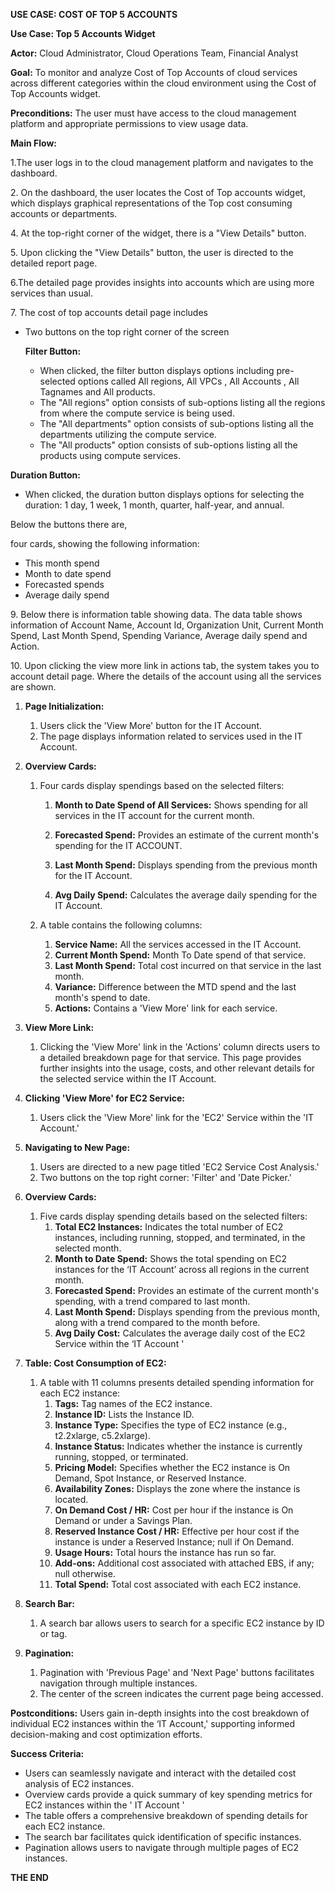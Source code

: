 **USE CASE: COST OF TOP 5 ACCOUNTS**



**Use Case: Top 5 Accounts Widget**

**Actor:** Cloud Administrator, Cloud Operations Team, Financial Analyst

**Goal:** To monitor and analyze Cost of Top Accounts of cloud services across different categories within the cloud environment using the Cost of Top Accounts widget.

**Preconditions:** The user must have access to the cloud management platform and appropriate permissions to view usage data.

**Main Flow:**

1\.The user logs in to the cloud management platform and navigates to the dashboard.

2\. On the dashboard, the user locates the Cost of Top accounts widget, which displays graphical representations of the Top cost consuming accounts or departments.

4\. At the top-right corner of the widget, there is a "View Details" button.

5\. Upon clicking the "View Details" button, the user is directed to the detailed report page.

6\.The detailed page provides insights into accounts which are using more services than usual.

7\. The cost of top accounts detail page includes

- Two buttons on the top right corner of the screen

  **Filter Button:**

  - When clicked, the filter button displays options including pre-selected options called All regions, All VPCs , All Accounts , All Tagnames and All products.
  - The "All regions" option consists of sub-options listing all the regions from where the compute service is being used.
  - The "All departments" option consists of sub-options listing all the departments utilizing the compute service.
  - The "All products" option consists of sub-options listing all the products using compute services.

**Duration Button:**

- When clicked, the duration button displays options for selecting the duration: 1 day, 1 week, 1 month, quarter, half-year, and annual.

Below the buttons there are,

four cards, showing the following information:

- This month spend
- Month to date spend
- Forecasted spends
- Average daily spend

9\. Below there is information table showing data. The data table shows information of Account Name, Account Id, Organization Unit, Current Month Spend, Last Month Spend, Spending Variance, Average daily spend and Action.

10\. Upon clicking the view more link in actions tab, the system takes you to account detail page. Where the details of the account using all the services are shown. 

1. **Page Initialization:**
   1. Users click the 'View More' button for the IT Account.
   1. The page displays information related to services used in the IT Account.

1. **Overview Cards:**

   1. Four cards display spendings based on the selected filters:
      1. **Month to Date Spend of All Services:** Shows spending for all services in the IT account for the current month.

        




      1. **Forecasted Spend:** Provides an estimate of the current month's spending for the IT ACCOUNT.
      1. **Last Month Spend:** Displays spending from the previous month for the IT Account.
      1. **Avg Daily Spend:** Calculates the average daily spending for the IT Account.



   1. A table contains the following columns:
      1. **Service Name:** All the services accessed in the IT Account.
      1. **Current Month Spend:** Month To Date spend of that service.
      1. **Last Month Spend:** Total cost incurred on that service in the last month.
      1. **Variance:** Difference between the MTD spend and the last month's spend to date.
      1. **Actions:** Contains a 'View More' link for each service.
1. **View More Link:**
   1. Clicking the 'View More' link in the 'Actions' column directs users to a detailed breakdown page for that service. This page provides further insights into the usage, costs, and other relevant details for the selected service within the IT Account.
1. **Clicking 'View More' for EC2 Service:**
   1. Users click the 'View More' link for the 'EC2' Service within the 'IT Account.'

1. **Navigating to New Page:**
   1. Users are directed to a new page titled 'EC2 Service Cost Analysis.'
   1. Two buttons on the top right corner: 'Filter' and 'Date Picker.'

1. **Overview Cards:**
   1. Five cards display spending details based on the selected filters:
      1. **Total EC2 Instances:** Indicates the total number of EC2 instances, including running, stopped, and terminated, in the selected month.
      1. **Month to Date Spend:** Shows the total spending on EC2 instances for the ‘IT Account’ across all regions in the current month.
      1. **Forecasted Spend:** Provides an estimate of the current month's spending, with a trend compared to last month.
      1. **Last Month Spend:** Displays spending from the previous month, along with a trend compared to the month before.
      1. **Avg Daily Cost:** Calculates the average daily cost of the EC2 Service within the ‘IT Account '
1. **Table: Cost Consumption of EC2:**
   1. A table with 11 columns presents detailed spending information for each EC2 instance:
      1. **Tags:** Tag names of the EC2 instance.
      1. **Instance ID:** Lists the Instance ID.
      1. **Instance Type:** Specifies the type of EC2 instance (e.g., t2.2xlarge, c5.2xlarge).
      1. **Instance Status:** Indicates whether the instance is currently running, stopped, or terminated.
      1. **Pricing Model:** Specifies whether the EC2 instance is On Demand, Spot Instance, or Reserved Instance.
      1. **Availability Zones:** Displays the zone where the instance is located.
      1. **On Demand Cost / HR:** Cost per hour if the instance is On Demand or under a Savings Plan.
      1. **Reserved Instance Cost / HR:** Effective per hour cost if the instance is under a Reserved Instance; null if On Demand.
      1. **Usage Hours:** Total hours the instance has run so far.
      1. **Add-ons:** Additional cost associated with attached EBS, if any; null otherwise.
      1. **Total Spend:** Total cost associated with each EC2 instance.
1. **Search Bar:**
   1. A search bar allows users to search for a specific EC2 instance by ID or tag.
1. **Pagination:**
   1. Pagination with 'Previous Page' and 'Next Page' buttons facilitates navigation through multiple instances.
   1. The center of the screen indicates the current page being accessed.

**Postconditions:** Users gain in-depth insights into the cost breakdown of individual EC2 instances within the ‘IT Account,' supporting informed decision-making and cost optimization efforts.

**Success Criteria:**

- Users can seamlessly navigate and interact with the detailed cost analysis of EC2 instances.
- Overview cards provide a quick summary of key spending metrics for EC2 instances within the ' IT Account '
- The table offers a comprehensive breakdown of spending details for each EC2 instance.
- The search bar facilitates quick identification of specific instances.
- Pagination allows users to navigate through multiple pages of EC2 instances.

**THE END**


